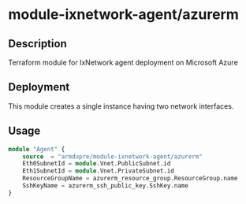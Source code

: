 # module-ixnetwork-agent/azurerm

## Description
Terraform module for IxNetwork agent deployment on Microsoft Azure

## Deployment
This module creates a single instance having two network interfaces.

## Usage
```tf
module "Agent" {
	source  = "armdupre/module-ixnetwork-agent/azurerm"
	Eth0SubnetId = module.Vnet.PublicSubnet.id
	Eth1SubnetId = module.Vnet.PrivateSubnet.id
	ResourceGroupName = azurerm_resource_group.ResourceGroup.name
	SshKeyName = azurerm_ssh_public_key.SshKey.name
}
```